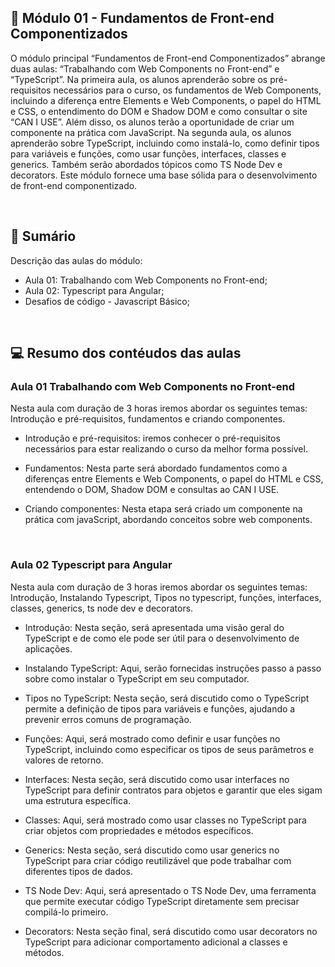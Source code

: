 ## 📌 Módulo 01 - Fundamentos de Front-end Componentizados
O módulo principal “Fundamentos de Front-end Componentizados” abrange duas aulas: “Trabalhando com Web Components no Front-end” e “TypeScript”. Na primeira aula, os alunos aprenderão sobre os pré-requisitos necessários para o curso, os fundamentos de Web Components, incluindo a diferença entre Elements e Web Components, o papel do HTML e CSS, o entendimento do DOM e Shadow DOM e como consultar o site “CAN I USE”. Além disso, os alunos terão a oportunidade de criar um componente na prática com JavaScript. Na segunda aula, os alunos aprenderão sobre TypeScript, incluindo como instalá-lo, como definir tipos para variáveis e funções, como usar funções, interfaces, classes e generics. Também serão abordados tópicos como TS Node Dev e decorators. Este módulo fornece uma base sólida para o desenvolvimento de front-end componentizado.

<br>

## 📎 Sumário
Descrição das aulas do módulo:
- Aula 01: Trabalhando com Web Components no Front-end;
- Aula 02: Typescript para Angular;
- Desafios de código - Javascript Básico;

<br>

## 💻 Resumo dos contéudos das aulas
### Aula 01 Trabalhando com Web Components no Front-end
Nesta aula com duração de 3 horas iremos abordar os seguintes temas: Introdução e pré-requisitos, fundamentos e criando componentes.

- Introdução e pré-requisitos: iremos conhecer o pré-requisitos necessários para estar realizando o curso da melhor forma possível.

- Fundamentos: Nesta parte será abordado fundamentos como a diferenças entre Elements e Web Components, o papel do HTML e CSS, entendendo o DOM, Shadow DOM e consultas ao CAN I USE.

- Criando componentes: Nesta etapa será criado um componente na prática com javaScript, abordando conceitos sobre web components.

<br>

### Aula 02 Typescript para Angular
Nesta aula com duração de 3 horas iremos abordar os seguintes temas: Introdução, Instalando Typescript, Tipos no typescript, funções, interfaces, classes, generics, ts node dev e decorators.

- Introdução: Nesta seção, será apresentada uma visão geral do TypeScript e de como ele pode ser útil para o desenvolvimento de aplicações.

- Instalando TypeScript: Aqui, serão fornecidas instruções passo a passo sobre como instalar o TypeScript em seu computador.

- Tipos no TypeScript: Nesta seção, será discutido como o TypeScript permite a definição de tipos para variáveis e funções, ajudando a prevenir erros comuns de programação.

- Funções: Aqui, será mostrado como definir e usar funções no TypeScript, incluindo como especificar os tipos de seus parâmetros e valores de retorno.

- Interfaces: Nesta seção, será discutido como usar interfaces no TypeScript para definir contratos para objetos e garantir que eles sigam uma estrutura específica.

- Classes: Aqui, será mostrado como usar classes no TypeScript para criar objetos com propriedades e métodos específicos.

- Generics: Nesta seção, será discutido como usar generics no TypeScript para criar código reutilizável que pode trabalhar com diferentes tipos de dados.

- TS Node Dev: Aqui, será apresentado o TS Node Dev, uma ferramenta que permite executar código TypeScript diretamente sem precisar compilá-lo primeiro.

- Decorators: Nesta seção final, será discutido como usar decorators no TypeScript para adicionar comportamento adicional a classes e métodos.